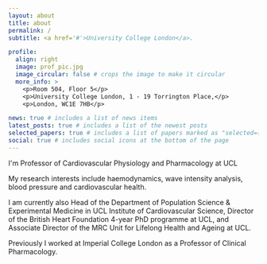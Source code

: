 ```yaml
---
layout: about
title: about
permalink: /
subtitle: <a href='#'>University College London</a>.

profile:
  align: right
  image: prof_pic.jpg
  image_circular: false # crops the image to make it circular
  more_info: >
    <p>Room 504, Floor 5</p>
    <p>University College London, 1 - 19 Torrington Place,</p>
    <p>London, WC1E 7HB</p>

news: true # includes a list of news items
latest_posts: true # includes a list of the newest posts
selected_papers: true # includes a list of papers marked as "selected={true}"
social: true # includes social icons at the bottom of the page
---
```


I'm Professor of Cardiovascular Physiology and Pharmacology at UCL

My research interests include haemodynamics, wave intensity analysis, blood pressure and cardiovascular health.

I am currently also Head of the Department of Population Science & Experimental Medicine in UCL Institute of Cardiovascular Science, Director of the British Heart Foundation 4-year PhD programme at UCL, and Associate Director of the MRC Unit for Lifelong Health and Ageing at UCL.

Previously I worked at Imperial College London as a Professor of Clinical Pharmacology.

<!--You can also disable any of these elements by editing `profile` property of the YAML header of your `_pages/about.md`. Edit `_bibliography/papers.bib` and Jekyll will render your [publications page](/al-folio/publications/) automatically.

Link to your social media connections, too. This theme is set up to use [Font Awesome icons](https://fontawesome.com/) and [Academicons](https://jpswalsh.github.io/academicons/), like the ones below. Add your Facebook, Twitter, LinkedIn, Google Scholar, or just disable all of them.-->
